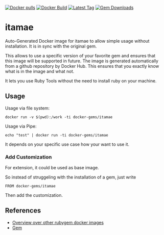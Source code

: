 [![Docker pulls](https://img.shields.io/docker/pulls/rubygem/itamae.svg)](https://hub.docker.com/r/rubygem/itamae/)
[![Docker Build](https://img.shields.io/docker/automated/rubygem/itamae.svg)](https://hub.docker.com/r/rubygem/itamae/)
[![Latest Tag](https://img.shields.io/github/tag/docker-rubygem/itamae.svg)](https://hub.docker.com/r/rubygem/itamae/)
[![Gem Downloads](https://img.shields.io/gem/dt/itamae.svg)](https://rubygems.org/gems/itamae/)
# itamae

Auto-Generated Docker image for itamae to allow simple usage without installation.
It is in sync with the original gem.

This allows to use a specific version of your favorite gem and ensures that this image will be supported in future.
The image is generated automatically from a github repository by Docker Hub.
This ensures that you exactly know what is in the image and what not.

It lets you use Ruby Tools without the need to install ruby on your machine.

## Usage

Usage via file system:

`docker run -v $(pwd):/work -ti docker-gems/itamae`

Usage via Pipe:

`echo "test" | docker run -ti docker-gems/itamae`

It depends on your specific use case how your want to use it.

### Add Customization

For extension, it could be used as base image.

So instead of struggeling with the installation of a gem, just write

`FROM docker-gems/itamae`

Then add the customization.

## References

 - [Overview over other rubygem docker images](https://github.com/thinkbot/docker-rubygem)
 - [Gem](https://rubygems.org/gems/itamae/)

